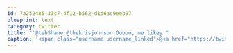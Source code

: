 ```yaml
---
id: 7a252485-33c7-4f12-b562-d1d6ac9eeb97
blueprint: text
category: twitter
title: "'@tehShane @thekrisjohnson Ooooo, me likey."
caption: '<span class="username username_linked">@<a href="https://twitter.com/tehShane" title="Shane Lawrence">tehShane</a></span> @thekrisjohnson Ooooo, me likey.'
---
```


